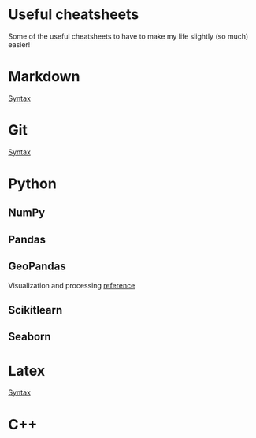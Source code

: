 # Useful cheatsheets
Some of the useful cheatsheets to have to make my life slightly (so much) easier! 

# Markdown
[Syntax](https://guides.github.com/pdfs/markdown-cheatsheet-online.pdf)

# Git
[Syntax](https://about.gitlab.com/images/press/git-cheat-sheet.pdf)

# Python 

## NumPy 

## Pandas 

## GeoPandas
Visualization and processing [reference](https://github.com/prasunkgupta/python-cheat-sheets/blob/master/geopandas-shapely-geopy.ipynb)

## Scikitlearn

## Seaborn 

# Latex
[Syntax](ftp://ftp.dante.de/tex-archive/info/latex-refsheet/LaTeX_RefSheet.pdf)

# C++


